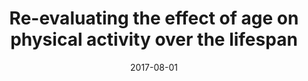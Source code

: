 ---
title: Re-evaluating the effect of age on physical activity over the lifespan
date: '2017-08-01'
authors:
  - Vijay R Varma
  - admin
  - Andrew Leroux
  - Junrui Di
  - Jacek Urbanek
  - Luo Xiao
  - Vadim Zipunnikov
publication_types:
  - '2'
publication: 'Preventive medicine, (101), _pp. 102--108_'
publication_short: 'Preventive medicine, (101), _pp. 102--108_, Article featured at [TIME](https://time.com/4821963/teens-sedentary-lifestyle-exercise/), Washington Post, WSJ, BBC, WPYR and others'
abstract: ''
summary: 
image_preview: ''
selected: false
projects: []
tags: []
---